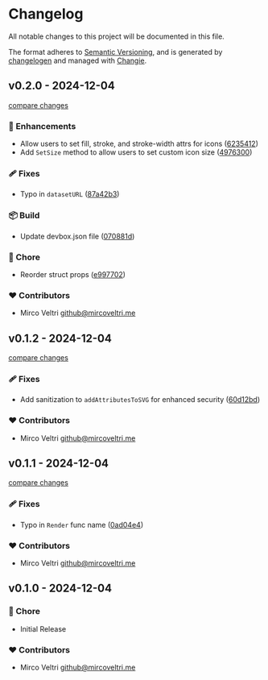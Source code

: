 # Changelog

All notable changes to this project will be documented in this file.

The format adheres to [Semantic Versioning](https://semver.org/spec/v2.0.0.html),
and is generated by [changelogen](https://github.com/unjs/changelogen) and managed with [Changie](https://github.com/miniscruff/changie).

## v0.2.0 - 2024-12-04

[compare changes](https://github.com/indaco/templheroicons/compare/v0.1.2...v0.2.0)

### 🚀 Enhancements

- Allow users to set fill, stroke, and stroke-width attrs for icons ([6235412](https://github.com/indaco/templheroicons/commit/6235412))
- Add `SetSize` method to allow users to set custom icon size ([4976300](https://github.com/indaco/templheroicons/commit/4976300))

### 🩹 Fixes

- Typo in `datasetURL` ([87a42b3](https://github.com/indaco/templheroicons/commit/87a42b3))

### 📦 Build

- Update devbox.json file ([070881d](https://github.com/indaco/templheroicons/commit/070881d))

### 🏡 Chore

- Reorder struct props ([e997702](https://github.com/indaco/templheroicons/commit/e997702))

### ❤️ Contributors

- Mirco Veltri <github@mircoveltri.me>

## v0.1.2 - 2024-12-04

[compare changes](https://github.com/indaco/templheroicons/compare/v0.1.1...v0.1.2)

### 🩹 Fixes

- Add sanitization to `addAttributesToSVG` for enhanced security ([60d12bd](https://github.com/indaco/templheroicons/commit/60d12bd))

### ❤️ Contributors

- Mirco Veltri <github@mircoveltri.me>

## v0.1.1 - 2024-12-04

[compare changes](https://github.com/indaco/templheroicons/compare/v0.1.0...v0.1.1)

### 🩹 Fixes

- Typo in `Render` func name ([0ad04e4](https://github.com/indaco/templheroicons/commit/0ad04e4))

### ❤️ Contributors

- Mirco Veltri <github@mircoveltri.me>

## v0.1.0 - 2024-12-04

### 🏡 Chore

- Initial Release

### ❤️ Contributors

- Mirco Veltri <github@mircoveltri.me>
